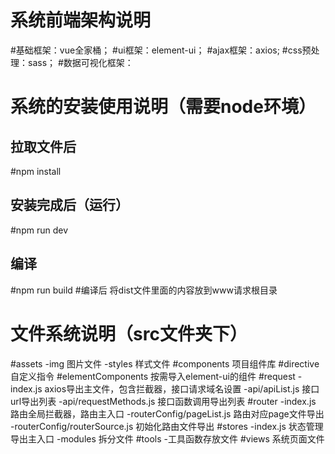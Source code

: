 系统前端架构说明
============================
#基础框架：vue全家桶；
#ui框架：element-ui；
#ajax框架：axios;
#css预处理：sass；
#数据可视化框架：

系统的安装使用说明（需要node环境）
============================
拉取文件后
----------------
#npm install

安装完成后（运行）
----------------
#npm run dev

编译
----------------
#npm run build
#编译后 将dist文件里面的内容放到www请求根目录

文件系统说明（src文件夹下）
============================
#assets -img 图片文件
       -styles 样式文件
#components 项目组件库
#directive  自定义指令
#elementComponents 按需导入element-ui的组件
#request -index.js axios导出主文件，包含拦截器，接口请求域名设置
        -api/apiList.js 接口url导出列表
        -api/requestMethods.js 接口函数调用导出列表
#router -index.js 路由全局拦截器，路由主入口
       -routerConfig/pageList.js  路由对应page文件导出
       -routerConfig/routerSource.js  初始化路由文件导出
#stores -index.js 状态管理导出主入口
       -modules 拆分文件
#tools  -工具函数存放文件
#views  系统页面文件

